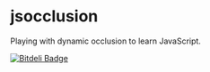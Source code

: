 jsocclusion
===========

Playing with dynamic occlusion to learn JavaScript.

[![Bitdeli Badge](https://d2weczhvl823v0.cloudfront.net/Shriken/jsocclusion/trend.png)](https://bitdeli.com/free "Bitdeli Badge")

